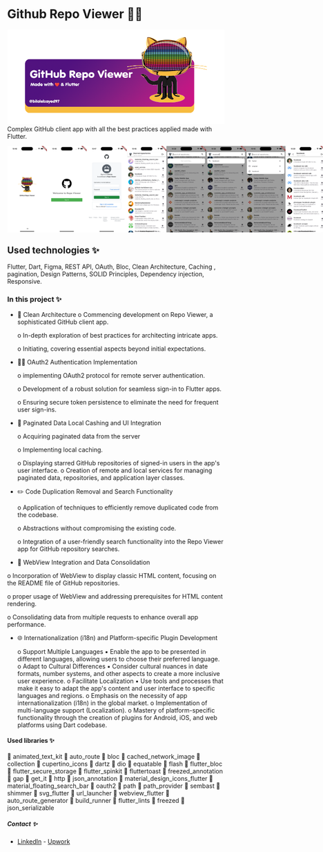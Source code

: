 # Github Repo Viewer 🎉🎉

![Intro](screenshots/repoviewer.png)
Complex GitHub client app with all the best practices applied made with Flutter.

<div style="display: flex; justify-content: space-between;">
  <img src="screenshots/Simulator Screenshot - iPhone 14 Pro Max - 2023-12-19 at 22.48.20.png" alt="splash" height="200">
  <img src="screenshots/Simulator Screenshot - iPhone 14 Pro Max - 2023-12-19 at 22.46.38.png" alt="Signin page" height="200">
  <img src="screenshots/Simulator Screenshot - iPhone 14 Pro Max - 2023-12-19 at 22.47.20.png" alt="Signin page 2" height="200">
  <img src="screenshots/Simulator Screenshot - iPhone 14 Pro Max - 2023-12-19 at 22.46.24.png" alt="starred - home page" height="200">
  <img src="screenshots/Simulator Screenshot - iPhone 14 Pro Max - 2023-12-19 at 22.39.20.png" alt="first-search" height="200">
  <img src="screenshots/Simulator Screenshot - iPhone 14 Pro Max - 2023-12-19 at 22.39.40.png" alt="filter-search" height="200">
  <img src="screenshots/Simulator Screenshot - iPhone 14 Pro Max - 2023-12-19 at 22.40.20.png" alt="search-history" height="200">
  <img src="screenshots/Simulator Screenshot - iPhone 14 Pro Max - 2023-12-19 at 22.39.51.png" alt="search-results" height="200">
  <img src="screenshots/Simulator Screenshot - iPhone 14 Pro Max - 2023-12-19 at 22.41.24.png" alt="pagination" height="200">
  <img src="screenshots/Simulator Screenshot - iPhone 14 Pro Max - 2023-12-19 at 22.46.33.png" alt="signout-confirm" height="200">
</div>


## Used technologies ✨

Flutter, Dart, Figma, REST API, OAuth, Bloc, Clean Architecture, Caching , pagination, Design Patterns, SOLID Principles, Dependency injection, Responsive.

### In this project ✨

- 🚀 Clean Architecture
    o Commencing development on Repo Viewer, a sophisticated GitHub client app.
  
    o In-depth exploration of best practices for architecting intricate apps.
  
    o Initiating, covering essential aspects beyond initial expectations.
  
- 🧑‍💻 OAuth2 Authentication Implementation 
  
    o implementing OAuth2 protocol for remote server authentication.
  
    o Development of a robust solution for seamless sign-in to Flutter apps.
  
    o Ensuring secure token persistence to eliminate the need for frequent user sign-ins.
  
- 👔 Paginated Data Local Cashing and UI Integration
  
    o Acquiring paginated data from the server
  
    o Implementing local caching.
  
    o Displaying starred GitHub repositories of signed-in users in the app's user
      interface.
    o Creation of remote and local services for managing paginated data, repositories, and application layer classes.
  
- ✏️ Code Duplication Removal and Search Functionality
  
    o Application of techniques to efficiently remove duplicated code from the codebase.
  
    o Abstractions without compromising the existing code.
  
    o Integration of a user-friendly search functionality into the Repo Viewer app for GitHub repository searches.
  
- 🎨 WebView Integration and Data Consolidation

 o Incorporation of WebView to display classic HTML content, focusing on the README file of GitHub repositories.
 
 o proper usage of WebView and addressing prerequisites for HTML content rendering.
 
 o Consolidating data from multiple requests to enhance overall app performance.
      
- 🌐 Internationalization (i18n) and Platform-specific Plugin Development
  
   o Support Multiple Languages
        ▪ Enable the app to be presented in different languages, allowing users to choose their preferred language.
   o Adapt to Cultural Differences
        ▪ Consider cultural nuances in date formats, number systems, and other aspects to create a more inclusive user experience.
  o Facilitate Localization
        ▪ Use tools and processes that make it easy to adapt the app's content and user interface to specific languages and regions.
  o Emphasis on the necessity of app internationalization (i18n) in the global market.
  o Implementation of multi-language support (Localization).
  o Mastery of platform-specific functionality through the creation of plugins for Android, iOS, and web platforms using Dart codebase.

#### Used libraries ✨

  🚨 animated_text_kit
  🚨 auto_route
  🚨 bloc
  🚨 cached_network_image
  🚨 collection
  🚨 cupertino_icons
  🚨 dartz
  🚨 dio
  🚨 equatable
  🚨 flash
  🚨 flutter_bloc
  🚨 flutter_secure_storage
  🚨 flutter_spinkit
  🚨 fluttertoast
  🚨 freezed_annotation
  🚨 gap
  🚨 get_it
  🚨 http
  🚨 json_annotation
  🚨 material_design_icons_flutter
  🚨 material_floating_search_bar
  🚨 oauth2
  🚨 path
  🚨 path_provider
  🚨 sembast
  🚨 shimmer
  🚨 svg_flutter
  🚨 url_launcher
  🚨 webview_flutter
  🚨 auto_route_generator
  🚨 build_runner
  🚨 flutter_lints
  🚨 freezed
  🚨 json_serializable

##### Contact ✨
- [LinkedIn](https://www.linkedin.com/in/bilalelsayed97/) - [Upwork](https://www.upwork.com/freelancers/~01029ea233c076dce6)
